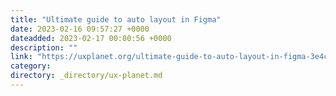 ```yaml
---
title: "Ultimate guide to auto layout in Figma"
date: 2023-02-16 09:57:27 +0000
dateadded: 2023-02-17 00:00:56 +0000
description: ""
link: "https://uxplanet.org/ultimate-guide-to-auto-layout-in-figma-3e4c226a3067?source=rss----819cc2aaeee0---4"
category:
directory: _directory/ux-planet.md
---
```

